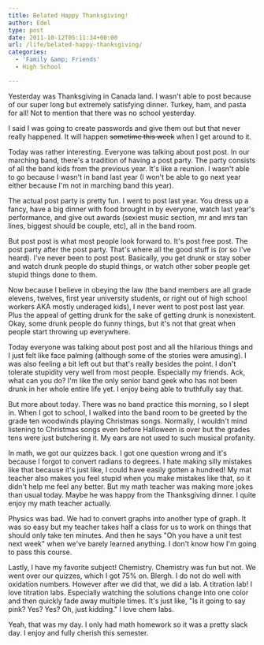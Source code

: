 ```yaml
---
title: Belated Happy Thanksgiving!
author: Edel
type: post
date: 2011-10-12T05:11:34+00:00
url: /life/belated-happy-thanksgiving/
categories:
  - 'Family &amp; Friends'
  - High School

---
```

Yesterday was Thanksgiving in Canada land. I wasn't able to post because of our super long but extremely satisfying dinner. Turkey, ham, and pasta for all! Not to mention that there was no school yesterday.

I said I was going to create passwords and give them out but that never really happened. It will happen <strike>sometime this week</strike> when I get around to it.

Today was rather interesting. Everyone was talking about post post. In our marching band, there's a tradition of having a post party. The party consists of all the band kids from the previous year. It's like a reunion. I wasn't able to go because I wasn't in band last year (I won't be able to go next year either because I'm not in marching band this year).

The actual post party is pretty fun. I went to post last year. You dress up a fancy, have a big dinner with food brought in by everyone, watch last year's performance, and give out awards (sexiest music section, mr and mrs tan lines, biggest should be couple, etc), all in the band room.

But post post is what most people look forward to. It's post free post. The post party after the post party. That's where all the good stuff is (or so I've heard). I've never been to post post. Basically, you get drunk or stay sober and watch drunk people do stupid things, or watch other sober people get stupid things done to them.

Now because I believe in obeying the law (the band members are all grade elevens, twelves, first year university students, or right out of high school workers AKA mostly underaged kids), I never went to post post last year. Plus the appeal of getting drunk for the sake of getting drunk is nonexistent. Okay, some drunk people do funny things, but it's not that great when people start throwing up everywhere.

Today everyone was talking about post post and all the hilarious things and I just felt like face palming (although some of the stories were amusing). I was also feeling a bit left out but that's really besides the point. I don't tolerate stupidity very well from most people. Especially my friends. Ack, what can you do? I'm like the only senior band geek who has not been drunk in her whole entire life yet. I enjoy being able to truthfully say that.

But more about today. There was no band practice this morning, so I slept in. When I got to school, I walked into the band room to be greeted by the grade ten woodwinds playing Christmas songs. Normally, I wouldn't mind listening to Christmas songs even before Halloween is over but the grades tens were just butchering it. My ears are not used to such musical profanity.

In math, we got our quizzes back. I got one question wrong and it's because I forgot to convert radians to degrees. I hate making silly mistakes like that because it's just like, I could have easily gotten a hundred! My mat teacher also makes you feel stupid when you make mistakes like that, so it didn't help me feel any better. But my math teacher was making more jokes than usual today. Maybe he was happy from the Thanksgiving dinner. I quite enjoy my math teacher actually. 

Physics was bad. We had to convert graphs into another type of graph. It was so easy but my teacher takes half a class for us to work on things that should only take ten minutes. And then he says "Oh you have a unit test next week" when we've barely learned anything. I don't know how I'm going to pass this course. 

Lastly, I have my favorite subject! Chemistry. Chemistry was fun but not. We went over our quizzes, which I got 75% on. Blergh. I do not do well with oxidation numbers. However after we did that, we did a lab. A titration lab! I love titration labs. Especially watching the solutions change into one color and then quickly fade away multiple times. It's just like, "Is it going to say pink? Yes? Yes? Oh, just kidding." I love chem labs.

Yeah, that was my day. I only had math homework so it was a pretty slack day. I enjoy and fully cherish this semester.


